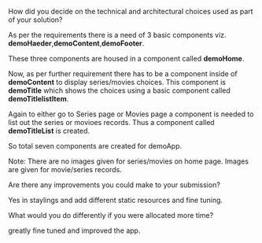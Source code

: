 How did you decide on the technical and architectural choices used as part of your solution? 

As per the requirements there is a need of 3 basic components viz. **demoHaeder**,**demoContent**,**demoFooter**.

These three components are housed in a component called **demoHome**.

Now, as per further requirement there has to be a component inside of **demoContent** to display series/movies choices.
This component is **demoTitle** which shows the choices using a basic component called **demoTitlelistItem**.

Again to either go to Series page or Movies page a component is needed to list out the series or movioes records.
Thus a component called **demoTitleList** is created.

So total seven components are created for demoApp.

Note: There are no images given for series/movies on home page. Images are given for movie/series records.

Are there any improvements you could make to your submission? 

Yes in staylings and add different static resources and fine tuning.

What would you do differently if you were allocated more time?

greatly fine tuned and improved the app.
